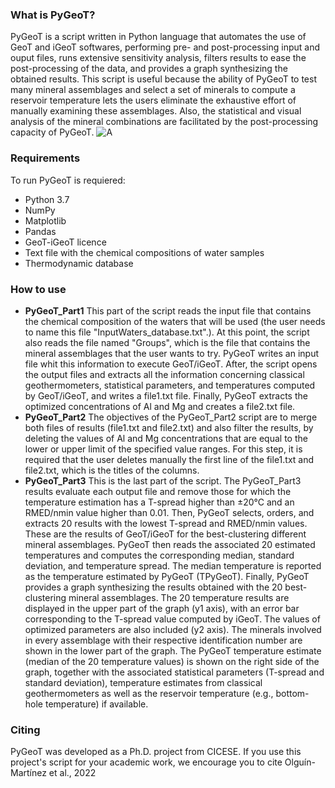 ### **What is PyGeoT?** ### 
PyGeoT is a script written in Python language that automates the use of GeoT and iGeoT softwares, performing pre- and post-processing input and ouput files, runs extensive sensitivity analysis, filters results to ease the post-processing of the data, and provides a graph synthesizing the obtained results.
This script is useful because the ability of PyGeoT to test many mineral assemblages and select a set of minerals to compute a reservoir temperature lets the users eliminate the exhaustive effort of manually examining these assemblages. Also, the statistical and visual analysis of the mineral combinations are facilitated by the post-processing capacity of PyGeoT. 
![A](https://user-images.githubusercontent.com/98906501/152246997-d100b213-d766-4f49-b25d-e2a928898f15.png)


### **Requirements** ###
To run PyGeoT is requiered: 
- Python 3.7
- NumPy
- Matplotlib
- Pandas
- GeoT-iGeoT licence
- Text file with the chemical compositions of water samples
- Thermodynamic database

### **How to use** ###
- **PyGeoT_Part1** This part of the script reads the input file that contains the chemical composition of the waters that will be used (the user needs to name this file "InputWaters_database.txt".). At this point, the script also reads the file named "Groups", which is the file that contains the mineral assemblages that the user wants to try. PyGeoT writes an input file whit this information to execute GeoT/iGeoT. After, the script opens the output files and extracts all the information concerning classical geothermometers, statistical parameters, and temperatures computed by GeoT/iGeoT, and writes a file1.txt file. Finally, PyGeoT extracts the optimized concentrations of Al and Mg and creates a file2.txt file.
- **PyGeoT_Part2** The objectives of the PyGeoT_Part2 script are to merge both files of results (file1.txt and file2.txt) and also filter the results, by deleting the values of Al and Mg concentrations that are equal to the lower or upper limit of the specified value ranges. For this step, it is required that the user deletes manually the first line of the file1.txt and file2.txt, which is the titles of the columns.
- **PyGeoT_Part3** This is the last part of the script. The PyGeoT_Part3 results evaluate each output file and remove those for which the temperature estimation has a T-spread higher than ±20°C and an RMED/nmin value higher than 0.01. Then, PyGeoT selects, orders, and extracts 20 results with the lowest T-spread and RMED/nmin values. These are the results of GeoT/iGeoT for the best-clustering different mineral assemblages. PyGeoT then reads the associated 20 estimated temperatures and computes the corresponding median, standard deviation, and temperature spread. The median temperature is reported as the temperature estimated by PyGeoT (TPyGeoT). Finally, PyGeoT provides a graph synthesizing the results obtained with the 20 best-clustering mineral assemblages. 
The 20 temperature results are displayed in the upper part of the graph (y1 axis), with an error bar corresponding to the T-spread value computed by iGeoT. The values of optimized parameters are also included (y2 axis). The minerals involved in every assemblage with their respective identification number are shown in the lower part of the graph. The PyGeoT temperature estimate (median of the 20 temperature values) is shown on the right side of the graph, together with the associated statistical parameters (T-spread and standard deviation), temperature estimates from classical geothermometers as well as the reservoir temperature (e.g., bottom-hole temperature) if available.

### **Citing** ###
PyGeoT was developed as a Ph.D. project from CICESE.
If you use this project's script for your academic work, we encourage you to cite Olguín-Martínez et al., 2022
